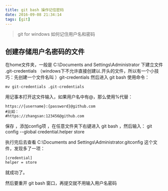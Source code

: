 ```yaml
---
title: git bash 操作记住密码
date: 2016-09-08 21:34:14
tags: [git]
---
```




> git for windows 如何记住用户名和密码 

## 创建存储用户名密码的文件  ##
在home文件夹，一般是 C:\Documents and Settings\Administrator 下建立文件 .git-credentials （windows下不允许直接创建以.开头的文件，所以有一个小技巧：先创建一个文件名叫 ）git-credentials 然后进入 git bash 使用命令： 


	mv git-credentials .git-credentials 

用记事本打开这文件输入，如果用户名中有@，那么使用%代替： 

	https://{username}:{password}@github.com 
	#比如： 
	#https://zhangsan:123456@github.com 

保存 ，添加config项 ，在任意文件夹下右键进入 git bash ，然后输入： 
	git config --global credential.helper store 

执行完后去查看 C:\Documents and Settings\Administrator\.gitconfig 这个文件，发现多了一项： 

	[credential] 
	helper = store 

就成功了。 

然后要重开 git bash 窗口，再提交就不用输入用户名密码 